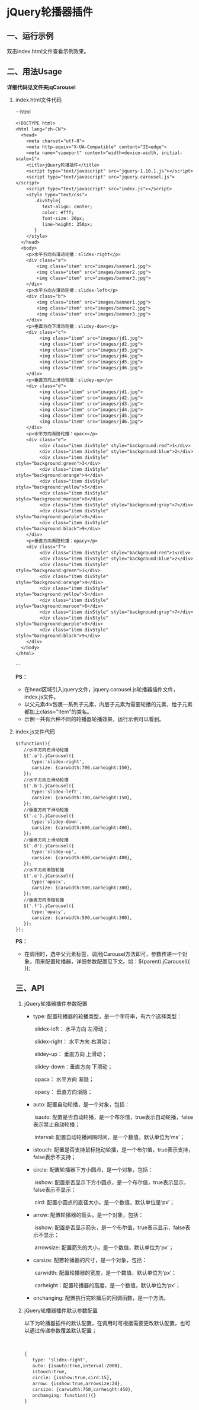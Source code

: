 # jQuery轮播器插件

## 一、运行示例

双击index.html文件查看示例效果。

## 二、用法Usage

**详细代码见文件夹jqCarousel**

1. index.html文件代码

   ···html

       <!DOCTYPE html>
       <html lang="zh-CN">
         <head>
           <meta charset="utf-8">
           <meta http-equiv="X-UA-Compatible" content="IE=edge">
           <meta name="viewport" content="width=device-width, initial-scale=1">
           <title>jQuery轮播插件</title>
           <script type="text/javascript" src="jquery-1.10.1.js"></script>
           <script type="text/javascript" src="jquery.carousel.js"></script>
           <script type="text/javascript" src="index.js"></script>
           <style type="text/css">
              .divStyle{
                 text-align: center;
                 color: #fff;
                 font-size: 20px;
                 line-height: 250px;
              }
           </style>
         </head>
         <body>
           <p>水平方向右滑动轮播：slidex-right</p>
           <div class="a">
               <img class="item" src="images/banner1.jpg">
               <img class="item" src="images/banner2.jpg">
               <img class="item" src="images/banner3.jpg"> 
           </div>
           <p>水平方向左滑动轮播：slidex-left</p>
           <div class="b">
               <img class="item" src="images/banner1.jpg">
               <img class="item" src="images/banner2.jpg">
               <img class="item" src="images/banner3.jpg"> 
           </div>     
           <p>垂直方向下滑动轮播：slidey-down</p>
           <div class="c">
                <img class="item" src="images/jd1.jpg">
                <img class="item" src="images/jd2.jpg">
                <img class="item" src="images/jd3.jpg">
                <img class="item" src="images/jd4.jpg">
                <img class="item" src="images/jd5.jpg">
                <img class="item" src="images/jd6.jpg">
           </div>
           <p>垂直方向上滑动轮播：slidey-up</p>
           <div class="d">
                <img class="item" src="images/jd1.jpg">
                <img class="item" src="images/jd2.jpg">
                <img class="item" src="images/jd3.jpg">
                <img class="item" src="images/jd4.jpg">
                <img class="item" src="images/jd5.jpg">
                <img class="item" src="images/jd6.jpg">
           </div>    
           <p>水平方向渐隐轮播：opacx</p>
           <div class="e">
                <div class="item divStyle" style="background:red">1</div>
                <div class="item divStyle" style="background:blue">2</div>
                <div class="item divStyle" style="background:green">3</div>
                <div class="item divStyle" style="background:orange">4</div>
                <div class="item divStyle" style="background:yellow">5</div>
                <div class="item divStyle" style="background:maroon">6</div>
                <div class="item divStyle" style="background:gray">7</div>
                <div class="item divStyle" style="background:purple">8</div>
                <div class="item divStyle" style="background:black">9</div>
           </div>
           <p>垂直方向渐隐轮播：opacy</p>
           <div class="f">
                <div class="item divStyle" style="background:red">1</div>
                <div class="item divStyle" style="background:blue">2</div>
                <div class="item divStyle" style="background:green">3</div>
                <div class="item divStyle" style="background:orange">4</div>
                <div class="item divStyle" style="background:yellow">5</div>
                <div class="item divStyle" style="background:maroon">6</div>
                <div class="item divStyle" style="background:gray">7</div>
                <div class="item divStyle" style="background:purple">8</div>
                <div class="item divStyle" style="background:black">9</div>
           </div>
         </body>
       </html>

   ···

   **PS：**

   * 在head区域引入jquery文件，jquery.carousel.js轮播器插件文件，index.js文件。
   * 以父元素div包裹一系列子元素，内层子元素为需要轮播的元素，给子元素都加上class="item"的类名。
   * 示例一共有六种不同的轮播器轮播效果，运行示例可以看到。

2. index.js文件代码

       $(function(){      
          //水平方向右滑动轮播
          $('.a').jCarousel({
             type:'slidex-right',
             carsize: {carwidth:700,carheight:150},
          });
          //水平方向左滑动轮播
          $('.b').jCarousel({
             type:'slidex-left',
             carsize: {carwidth:700,carheight:150},
          });       
          //垂直方向下滑动轮播
          $('.c').jCarousel({
             type:'slidey-down',
             carsize: {carwidth:600,carheight:400},
          });
          //垂直方向上滑动轮播
          $('.d').jCarousel({
             type:'slidey-up',
             carsize: {carwidth:600,carheight:400},
          });       
          //水平方向渐隐轮播
          $('.e').jCarousel({
             type:'opacx',
             carsize: {carwidth:500,carheight:300},
          });
          //垂直方向渐隐轮播
          $('.f').jCarousel({
             type:'opacy',
             carsize: {carwidth:500,carheight:300},
          });
       }); 
   **PS：**

   * 在调用时，选中父元素标签，调用jCarousel方法即可，参数传递一个对象，用来配置轮播器，详细参数配置见下文。如：$(parent).jCarousel({ });

   ## 三、API

   1. jQuery轮播器插件参数配置

      * type:       配置轮播器的轮播类型，是一个字符串，有六个选择类型：

        ​                slidex-left：    水平方向 左滑动；

        ​                slidex-right： 水平方向 右滑动；

        ​                slidey-up：     垂直方向 上滑动；

        ​                slidey-down：垂直方向 下滑动；

        ​                opacx：           水平方向 渐隐；

        ​                opacy：           垂直方向渐隐；

      * auto:       配置自动轮播，是一个对象，包括：

        ​                isauto:   配置是否自动轮播，是一个布尔值，true表示自动轮播，false表示禁止自动轮播；

        ​                interval: 配置自动轮播间隔时间，是一个数值，默认单位为‘ms’；

      * istouch:  配置是否支持鼠标拖动轮播，是一个布尔值，true表示支持，false表示不支持；

      * circle:      配置轮播器下方小圆点，是一个对象，包括：

        ​                isshow:  配置是否显示下方小圆点，是一个布尔值，true表示显示，false表示不显示；

        ​                cird:       配置小圆点的直径大小，是一个数值，默认单位是‘px’；

      * arrow:    配置轮播器的箭头，是一个对象，包括：

        ​                isshow:       配置是否显示箭头，是一个布尔值，true表示显示，false表示不显示；

        ​                arrowsize:  配置箭头的大小，是一个数值，默认单位为‘px’；

      * carsize:  配置轮播器的尺寸，是一个对象，包括：

        ​                carwidth:    配置轮播器的宽度，是一个数值，默认单位为‘px’；

        ​                carheight：配置轮播器的高度，是一个数值，默认单位为‘px’；

      * onchanging:  配置执行完轮播后的回调函数，是一个方法。

   2. jQuery轮播器插件默认参数配置

      以下为轮播器插件的默认配置，在调用时可根据需要更改默认配置，也可以通过传递参数覆盖默认配置；

      ​

          {
             type: 'slidex-right',
             auto: {isauto:true,interval:2000},
             istouch:true,  
             circle: {isshow:true,cird:15},
             arrow: {isshow:true,arrowsize:24},
             carsize: {carwidth:750,carheight:450},
             onchanging: function(){}
          }







